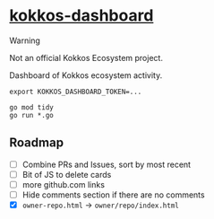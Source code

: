 # [kokkos-dashboard](https://cwpearson.github.io/kokkos-dashboard/)

> [!WARNING]  
> Not an official Kokkos Ecosystem project.

Dashboard of Kokkos ecosystem activity.


```
export KOKKOS_DASHBOARD_TOKEN=...

go mod tidy
go run *.go
```


## Roadmap

- [ ] Combine PRs and Issues, sort by most recent
- [ ] Bit of JS to delete cards
- [ ] more github.com links
- [ ] Hide comments section if there are no comments
- [x] `owner-repo.html` -> `owner/repo/index.html`